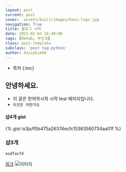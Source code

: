 ```yaml
---
layout: post
current: post 
cover:  assets/built/images/hani-logo.jpg
navigation: True
title: 블로그 시작 
date: 2021-02-03 16:40:00
tags: [Rehab, 부인과] 
class: post-template 
subclass: 'post tag-python' 
author: daisykim88 
---
```

* 목차
{:toc}

## 안녕하세요.
- 이 글은 한의학시작 시작 test 페이지입니다.
- `이것은 어떤가요`

#### 샵4개 gist
{% gist is3js/f0b475a26374ecfc15363560734aa01f %}

### 샵3개
```html
asdfasfd
```

[링크](www.naver.com)
![이미지](http://127.0.0.1:4000/assets/built/images/author-daisy0702.jpg)